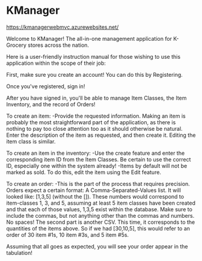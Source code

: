 # KManager

https://kmanagerwebmvc.azurewebsites.net/
 
Welcome to KManager! The all-in-one management application for K-Grocery stores across the nation.

Here is a user-friendly instruction manual for those wishing to use this application within the scope of their job:


First, make sure you create an account! You can do this by Registering.

Once you've registered, sign in!



After you have signed in, you'll be able to manage Item Classes, the Item Inventory, and the record of Orders!

To create an item:
-Provide the requested information. Making an item is probably the most straightforward part of the application, as there is nothing to pay too close attention too as it should otherwise be natural. Enter the description of the item as requested, and then create it. Editing the item class is similar.

To create an item in the inventory:
-Use the create feature and enter the corresponding item ID from the Item Classes. Be certain to use the correct ID, especially one within the system already!
-Items by default will not be marked as sold. To do this, edit the item using the Edit feature.

To create an order:
-This is the part of the process that requires precision. Orders expect a certain format:
A Comma-Separated-Values list. It will looked like: [1,3,5] (without the []). These numbers would correspond to item-classes 1, 3, and 5, assuming at least 5 item classes have been created and that each of those values, 1,3,5 exist within the database. Make sure to include the commas, but not anything other than the commas and numbers. No spaces!
The second part is another CSV. This time, it corresponds to the quantities of the items above. So if we had [30,10,5], this would refer to an order of 30 item #1s, 10 item #3s, and 5 item #5s.

Assuming that all goes as expected, you will see your order appear in the tabulation!
